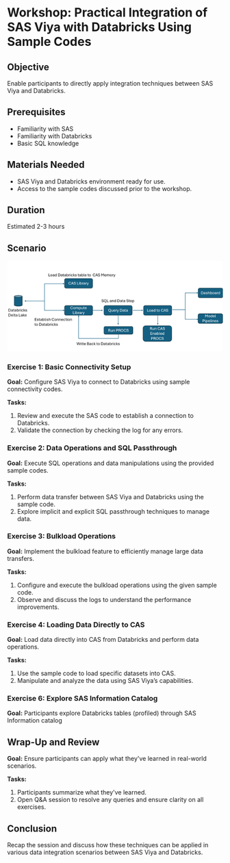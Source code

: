 # Workshop: Practical Integration of SAS Viya with Databricks Using Sample Codes

## Objective
Enable participants to directly apply integration techniques between SAS Viya and Databricks.

## Prerequisites 
- Familiarity with SAS
- Familiarity with Databricks
- Basic SQL knowledge

## Materials Needed
- SAS Viya and Databricks environment ready for use.
- Access to the sample codes discussed prior to the workshop.

## Duration
Estimated 2-3 hours

## Scenario

<img src="data flow.png">

### Exercise 1: Basic Connectivity Setup
**Goal:** Configure SAS Viya to connect to Databricks using sample connectivity codes.

**Tasks:**
1. Review and execute the SAS code to establish a connection to Databricks.
2. Validate the connection by checking the log for any errors.

### Exercise 2: Data Operations and SQL Passthrough
**Goal:** Execute SQL operations and data manipulations using the provided sample codes.

**Tasks:**
1. Perform data transfer between SAS Viya and Databricks using the sample code.
2. Explore implicit and explicit SQL passthrough techniques to manage data.

### Exercise 3: Bulkload Operations
**Goal:** Implement the bulkload feature to efficiently manage large data transfers.

**Tasks:**
1. Configure and execute the bulkload operations using the given sample code.
2. Observe and discuss the logs to understand the performance improvements.

### Exercise 4: Loading Data Directly to CAS
**Goal:** Load data directly into CAS from Databricks and perform data operations.

**Tasks:**
1. Use the sample code to load specific datasets into CAS.
2. Manipulate and analyze the data using SAS Viya’s capabilities.

### Exercise 6: Explore SAS Information Catalog
**Goal:** Participants explore Databricks tables (profiled) through SAS Information catalog

## Wrap-Up and Review
**Goal:** Ensure participants can apply what they've learned in real-world scenarios.

**Tasks:**
1. Participants summarize what they've learned.
2. Open Q&A session to resolve any queries and ensure clarity on all exercises.

## Conclusion
Recap the session and discuss how these techniques can be applied in various data integration scenarios between SAS Viya and Databricks.


